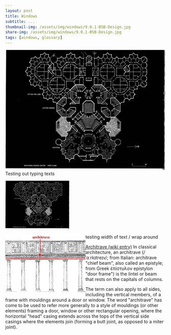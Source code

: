 ```yaml
---
layout: post
title: Windows
subtitle: ...
thumbnail-img: /assets/img/windows/9.0.1-BSB-Design.jpg
share-img: /assets/img/windows/9.0.1-BSB-Design.jpg
tags: [windows, glossary]
---
```




![alt text](/assets/img/windows/9.0.1-BSB-Design.jpg)
Testing out typing texts

<p align="left" width="100%">
    <img width="40%" src="/assets/img/windows/9.0.1-BSB-Design.jpg"> 
</p>
testing width of text / wrap around

<img align="left" width="50%" src="/assets/img/windows/architrave.jpg"> 

[Architrave (wiki entry)](https://en.wikipedia.org/wiki/Architrave) In classical architecture, an architrave (/ˈɑːrkɪtreɪv/; from Italian: architrave "chief beam", also called an epistyle; from Greek ἐπίστυλον epistylon "door frame") is the lintel or beam that rests on the capitals of columns.

The term can also apply to all sides, including the vertical members, of a frame with mouldings around a door or window. The word "architrave" has come to be used to refer more generally to a style of mouldings (or other elements) framing a door, window or other rectangular opening, where the horizontal "head" casing extends across the tops of the vertical side casings where the elements join (forming a butt joint, as opposed to a miter joint).